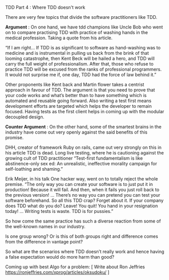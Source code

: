 TDD Part 4 : Where TDD doesn't work


There are very few topics that divide the software practitioners like TDD.

**Argument** : 
On one hand, we have tdd champions like Uncle Bob who went on to compare practising TDD with practice of washing hands in the medical profession. Taking a quote from his article.

“If I am right… If TDD is as significant to software as hand-washing was to medicine and is instrumental in pulling us back from the brink of that looming catastrophe, then Kent Beck will be hailed a hero, and TDD will carry the full weight of professionalism. After that, those who refuse to practice TDD will be excused from the ranks of professional programmers. It would not surprise me if, one day, TDD had the force of law behind it.”

Other proponents like Kent back and Martin flower takes a centrist approach in favour of TDD.
The argument is that you need to prove that your code works and what’s better than to have something which is automated and reusable going forward. Also writing a test first means development efforts are targeted which helps the developer to remain focused. Having tests as the first client helps in coming up with the modular decoupled design.

**Counter Argument** :
On the other hand, some of the smartest brains in the industry have come out very openly against the said benefits of this promise.

DHH, creator of framework Ruby on rails, came out very strongly on this in his article 
TDD is dead. Long live testing, where he is cautioning against the growing cult of TDD practitioner
“Test-first fundamentalism is like abstinence-only sex ed: An unrealistic, ineffective morality campaign for self-loathing and shaming.”


Erik Meijer, in his talk One hacker way, went on to totally reject the whole premise.
“The only way you can create your software is to just put it in production! Because it will fail. And then, when it fails you just roll back to the previous version! … There’s no way you can pretend you can test your software beforehand. So all this TDD crap? Forget about it. If your company does TDD what do you do? Leave! You quit! You hand in your resignation today! … Writing tests is waste. TDD is for pussies.”




So how come the same practice has such a diverse reaction from some of the well-known names in our industry. 

Is one group wrong? Or is this of both groups right and difference comes from the difference in vantage point?

So what are the scenarios where TDD doesn’t really work and hence having a false expectation would do more harm than good?

Coming up with best Algo for a problem:  [ Write about Ron Jeffries https://ronjeffries.com/xprog/articles/oksudoku/ ]


